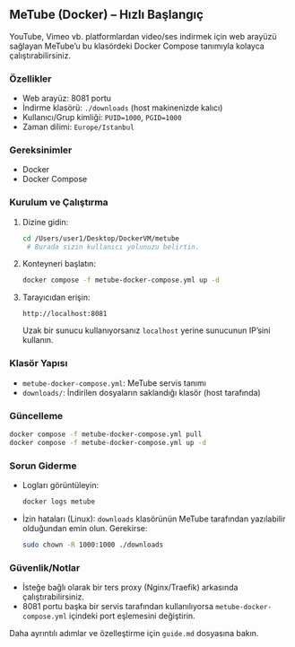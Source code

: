 ## MeTube (Docker) – Hızlı Başlangıç

YouTube, Vimeo vb. platformlardan video/ses indirmek için web arayüzü sağlayan MeTube’u bu klasördeki Docker Compose tanımıyla kolayca çalıştırabilirsiniz.

### Özellikler
- Web arayüz: 8081 portu
- İndirme klasörü: `./downloads` (host makinenizde kalıcı)
- Kullanıcı/Grup kimliği: `PUID=1000`, `PGID=1000`
- Zaman dilimi: `Europe/Istanbul`

### Gereksinimler
- Docker
- Docker Compose

### Kurulum ve Çalıştırma
1. Dizine gidin:
   ```bash
   cd /Users/user1/Desktop/DockerVM/metube
    # Burada sizin kullanıcı yolunuzu belirtin.
   ```
2. Konteyneri başlatın:
   ```bash
   docker compose -f metube-docker-compose.yml up -d
   ```
3. Tarayıcıdan erişin:
   ```
   http://localhost:8081
   ```
   Uzak bir sunucu kullanıyorsanız `localhost` yerine sunucunun IP’sini kullanın.

### Klasör Yapısı
- `metube-docker-compose.yml`: MeTube servis tanımı
- `downloads/`: İndirilen dosyaların saklandığı klasör (host tarafında)

### Güncelleme
```bash
docker compose -f metube-docker-compose.yml pull
docker compose -f metube-docker-compose.yml up -d
```

### Sorun Giderme
- Logları görüntüleyin:
  ```bash
  docker logs metube
  ```
- İzin hataları (Linux): `downloads` klasörünün MeTube tarafından yazılabilir olduğundan emin olun. Gerekirse:
  ```bash
  sudo chown -R 1000:1000 ./downloads
  ```

### Güvenlik/Notlar
- İsteğe bağlı olarak bir ters proxy (Nginx/Traefik) arkasında çalıştırabilirsiniz.
- 8081 portu başka bir servis tarafından kullanılıyorsa `metube-docker-compose.yml` içindeki port eşlemesini değiştirin.

Daha ayrıntılı adımlar ve özelleştirme için `guide.md` dosyasına bakın.
